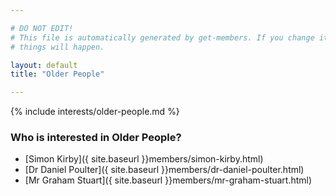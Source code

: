 ```yaml
---

# DO NOT EDIT!
# This file is automatically generated by get-members. If you change it, bad
# things will happen.

layout: default
title: "Older People"

---
```


{% include interests/older-people.md %}

### Who is interested in Older People?


* [Simon Kirby]({ site.baseurl }}members/simon-kirby.html)
* [Dr Daniel Poulter]({ site.baseurl }}members/dr-daniel-poulter.html)
* [Mr Graham Stuart]({ site.baseurl }}members/mr-graham-stuart.html)
